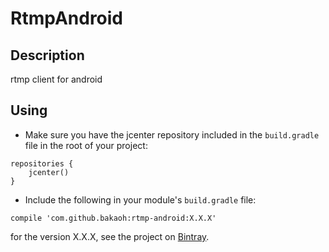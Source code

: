 # RtmpAndroid #

## Description ##

rtmp client for android

## Using ##

* Make sure you have the jcenter repository included in the `build.gradle` file in the root of your project:

```
repositories {
    jcenter()
}
```

*  Include the following in your module's `build.gradle` file:

```
compile 'com.github.bakaoh:rtmp-android:X.X.X'
```

for the version X.X.X, see the project on [Bintray](https://bintray.com/bakaoh/maven/rtmp-android).
